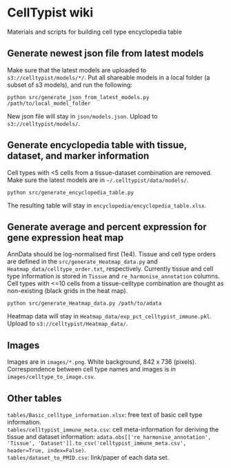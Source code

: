 # CellTypist wiki
Materials and scripts for building cell type encyclopedia table

## Generate newest json file from latest models
Make sure that the latest models are uploaded to `s3://celltypist/models/*/`. Put all shareable models in a local folder (a subset of s3 models), and run the following:  
```console
python src/generate_json_from_latest_models.py /path/to/local_model_folder
```
New json file will stay in `json/models.json`. Upload to `s3://celltypist/models/`.

## Generate encyclopedia table with tissue, dataset, and marker information
Cell types with <5 cells from a tissue-dataset combination are removed. Make sure the latest models are in `~/.celltypist/data/models/`.
```console
python src/generate_encyclopedia_table.py
```
The resulting table will stay in `encyclopedia/encyclopedia_table.xlsx`.

## Generate average and percent expression for gene expression heat map
AnnData should be log-normalised first (1e4). Tissue and cell type orders are defined in the `src/generate_Heatmap_data.py` and `Heatmap_data/celltype_order.txt`, respectively. Currently tissue and cell type information is stored in `Tissue` and `re_harmonise_annotation` columns.  
Cell types with <=10 cells from a tissue-celltype combination are thought as non-existing (black grids in the heat map).
```console
python src/generate_Heatmap_data.py /path/to/adata
```
Heatmap data will stay in `Heatmap_data/exp_pct_celltypist_immune.pkl`. Upload to `s3://celltypist/Heatmap_data/`.

## Images
Images are in `images/*.png`. White background, 842 x 736 (pixels).  
Correspondence between cell type names and images is in `images/celltype_to_image.csv`.

## Other tables
`tables/Basic_celltype_information.xlsx`: free text of basic cell type information.  
`tables/celltypist_immune_meta.csv`: cell meta-information for deriving the tissue and dataset information: `adata.obs[['re_harmonise_annotation', 'Tissue', 'Dataset']].to_csv('celltypist_immune_meta.csv', header=True, index=False)`.  
`tables/dataset_to_PMID.csv`: link/paper of each data set.
